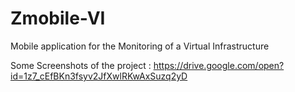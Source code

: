 # Zmobile-VI
Mobile application for the Monitoring of a Virtual Infrastructure

Some Screenshots of the project :  https://drive.google.com/open?id=1z7_cEfBKn3fsyv2JfXwlRKwAxSuzq2yD
